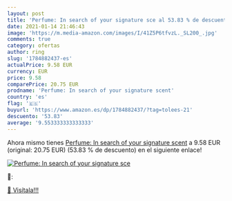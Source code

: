 ```yaml
---
layout: post
title: 'Perfume: In search of your signature sce al 53.83 % de descuento'
date: 2021-01-14 21:46:43
image: 'https://m.media-amazon.com/images/I/41Z5P6tfvzL._SL200_.jpg'
comments: true
category: ofertas
author: ring
slug: '1784882437-es'
actualPrice: 9.58 EUR
currency: EUR
price: 9.58
comparePrice: 20.75 EUR
prodname: 'Perfume: In search of your signature scent'
country: 'es'
flag: '🇪🇸'
buyurl: 'https://www.amazon.es/dp/1784882437/?tag=tolees-21'
descuento: '53.83'
average: '9.553333333333333'
---
```


Ahora mismo tienes [Perfume: In search of your signature scent](https://www.amazon.es/dp/1784882437/?tag=tolees-21) a 9.58 EUR (original: 20.75 EUR) (53.83 %  de descuento) en el siguiente enlace!

[![Perfume: In search of your signature sce](https://m.media-amazon.com/images/I/41Z5P6tfvzL._SL200_.jpg)](https://www.amazon.es/dp/1784882437/?tag=tolees-21)

🔎:


[🛒 Visítala!!!](https://www.amazon.es/dp/1784882437/?tag=tolees-21)
